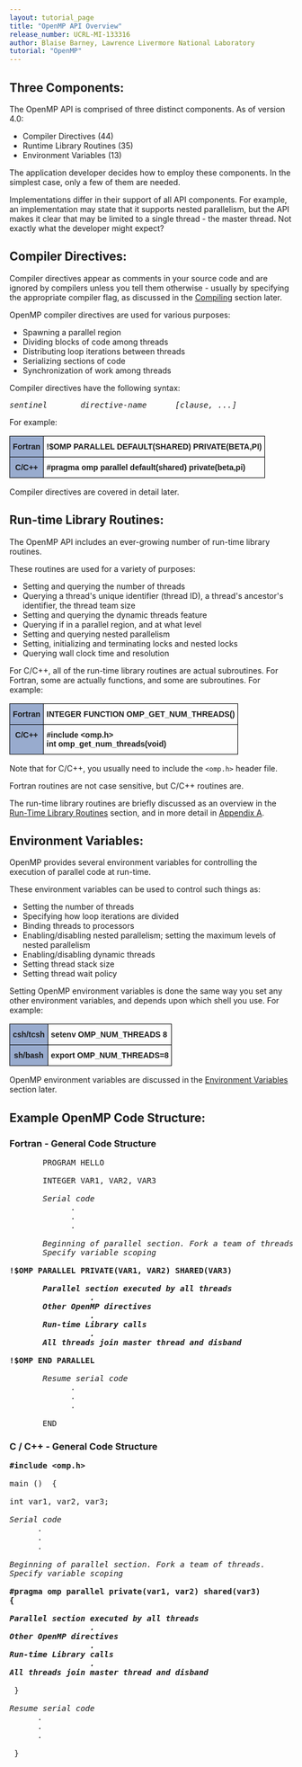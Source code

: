 ```yaml
---
layout: tutorial_page
title: "OpenMP API Overview"
release_number: UCRL-MI-133316
author: Blaise Barney, Lawrence Livermore National Laboratory
tutorial: "OpenMP"
---
```


## Three Components:

The OpenMP API is comprised of three distinct components. As of version 4.0:
* Compiler Directives (44)
* Runtime Library Routines (35)
* Environment Variables (13) 

The application developer decides how to employ these components. In the simplest case, only a few of them are needed.

Implementations differ in their support of all API components. For example, an implementation may state that it supports nested parallelism, but the API makes it clear that may be limited to a single thread - the master thread. Not exactly what the developer might expect? 

## Compiler Directives:

Compiler directives appear as comments in your source code and are ignored by compilers unless you tell them otherwise - usually by specifying the appropriate compiler flag, as discussed in the [Compiling](compiling.md) section later.

OpenMP compiler directives are used for various purposes:
* Spawning a parallel region
* Dividing blocks of code among threads
* Distributing loop iterations between threads
* Serializing sections of code
* Synchronization of work among threads 

Compiler directives have the following syntax:

<pre><i>sentinel       directive-name      [clause, ...]</i></pre>

For example:

<style type="text/css">
.tg  {border-collapse:collapse;border-spacing:0;}
.tg td{border-color:black;border-style:solid;border-width:1px;font-family:Arial, sans-serif;font-size:14px;
  overflow:hidden;padding:10px 5px;word-break:normal;}
.tg th{border-color:black;border-style:solid;border-width:1px;font-family:Arial, sans-serif;font-size:14px;
  font-weight:normal;overflow:hidden;padding:10px 5px;word-break:normal;}
.tg .tg-1wig{font-weight:bold;text-align:left;vertical-align:top}
.tg .tg-xq0d{background-color:#98ABCE;font-weight:bold;text-align:center;vertical-align:top}
</style>
<table class="tg">
<thead>
  <tr>
    <th class="tg-xq0d"><span style="background-color:#98ABCE">Fortran</span></th>
    <th class="tg-1wig">!$OMP PARALLEL DEFAULT(SHARED) PRIVATE(BETA,PI) </th>
  </tr>
</thead>
<tbody>
  <tr>
    <td class="tg-xq0d"><span style="background-color:#98ABCE">C/C++</span></td>
    <td class="tg-1wig">#pragma omp parallel default(shared) private(beta,pi)</td>
  </tr>
</tbody>
</table>

Compiler directives are covered in detail later. 

## Run-time Library Routines:

The OpenMP API includes an ever-growing number of run-time library routines.

These routines are used for a variety of purposes:
* Setting and querying the number of threads
* Querying a thread's unique identifier (thread ID), a thread's ancestor's identifier, the thread team size
* Setting and querying the dynamic threads feature
* Querying if in a parallel region, and at what level
* Setting and querying nested parallelism
* Setting, initializing and terminating locks and nested locks
* Querying wall clock time and resolution 

For C/C++, all of the run-time library routines are actual subroutines. For Fortran, some are actually functions, and some are subroutines. For example:

<style type="text/css">
.tg  {border-collapse:collapse;border-spacing:0;}
.tg td{border-color:black;border-style:solid;border-width:1px;font-family:Arial, sans-serif;font-size:14px;
  overflow:hidden;padding:10px 5px;word-break:normal;}
.tg th{border-color:black;border-style:solid;border-width:1px;font-family:Arial, sans-serif;font-size:14px;
  font-weight:normal;overflow:hidden;padding:10px 5px;word-break:normal;}
.tg .tg-1wig{font-weight:bold;text-align:left;vertical-align:top}
.tg .tg-xq0d{background-color:#98ABCE;font-weight:bold;text-align:center;vertical-align:top}
</style>
<table class="tg">
<thead>
  <tr>
    <th class="tg-xq0d"><span style="background-color:#98ABCE">Fortran</span></th>
    <th class="tg-1wig">INTEGER FUNCTION OMP_GET_NUM_THREADS() </th>
  </tr>
</thead>
<tbody>
  <tr>
    <td class="tg-xq0d"><span style="background-color:#98ABCE">C/C++</span></td>
    <td class="tg-1wig">#include &lt;omp.h&gt; <br>int omp_get_num_threads(void)</td>
  </tr>
</tbody>
</table>

Note that for C/C++, you usually need to include the `<omp.h>` header file.

Fortran routines are not case sensitive, but C/C++ routines are.

The run-time library routines are briefly discussed as an overview in the [Run-Time Library Routines](run_time_routines.md) section, and in more detail in [Appendix A](appendix_a.md). 

## Environment Variables:

OpenMP provides several environment variables for controlling the execution of parallel code at run-time.

These environment variables can be used to control such things as:
* Setting the number of threads
* Specifying how loop iterations are divided
* Binding threads to processors
* Enabling/disabling nested parallelism; setting the maximum levels of nested parallelism
* Enabling/disabling dynamic threads
* Setting thread stack size
* Setting thread wait policy 

Setting OpenMP environment variables is done the same way you set any other environment variables, and depends upon which shell you use. For example:

<style type="text/css">
.tg  {border-collapse:collapse;border-spacing:0;}
.tg td{border-color:black;border-style:solid;border-width:1px;font-family:Arial, sans-serif;font-size:14px;
  overflow:hidden;padding:10px 5px;word-break:normal;}
.tg th{border-color:black;border-style:solid;border-width:1px;font-family:Arial, sans-serif;font-size:14px;
  font-weight:normal;overflow:hidden;padding:10px 5px;word-break:normal;}
.tg .tg-1wig{font-weight:bold;text-align:left;vertical-align:top}
.tg .tg-xq0d{background-color:#98ABCE;font-weight:bold;text-align:center;vertical-align:top}
</style>
<table class="tg">
<thead>
  <tr>
    <th class="tg-xq0d"><span style="background-color:#98ABCE">csh/tcsh</span></th>
    <th class="tg-1wig">setenv OMP_NUM_THREADS 8 </th>
  </tr>
</thead>
<tbody>
  <tr>
    <td class="tg-xq0d"><span style="background-color:#98ABCE">sh/bash</span></td>
    <td class="tg-1wig">export OMP_NUM_THREADS=8</td>
  </tr>
</tbody>
</table>

OpenMP environment variables are discussed in the [Environment Variables](env_vars.md) section later. 

## Example OpenMP Code Structure:

### Fortran - General Code Structure

<pre>
       PROGRAM HELLO

       INTEGER VAR1, VAR2, VAR3

<i>       Serial code 
             .
             .
             .

       Beginning of parallel section. Fork a team of threads. 
       Specify variable scoping</i> 

<b>!$OMP PARALLEL PRIVATE(VAR1, VAR2) SHARED(VAR3)

       <i>Parallel section executed by all threads 
                 .
       Other OpenMP directives
                 .
       Run-time Library calls
                 .
       All threads join master thread and disband </i>

!$OMP END PARALLEL</b>
<i>
       Resume serial code 
             .
             .
             .
</i>
       END
</pre>

### C / C++ - General Code Structure

<pre><b>#include &lt;omp.h&gt;</b>

main ()  {

int var1, var2, var3;

<i>Serial code 
      .
      .
      .

Beginning of parallel section. Fork a team of threads.
Specify variable scoping</i> 

<b>#pragma omp parallel private(var1, var2) shared(var3)
{

<i>Parallel section executed by all threads 
                 .
Other OpenMP directives
                 .
Run-time Library calls
                 .
All threads join master thread and disband</i></b>

 }  

<i>Resume serial code 
      .
      .
      .
</i>
 }
</pre>